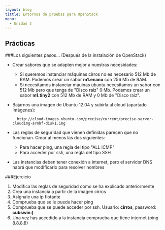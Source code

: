 ```yaml
---
layout: blog
tittle: Entornos de pruebas para OpenStack
menu:
  - Unidad 3
---
```

## Prácticas

###Los siguientes pasos... (Después de la instalación de OpenStack)

* Crear sabores que se adapten mejor a nuestras necesidades:
    * Si queremos instanciar máquinas cirros no es necesario 512 Mb de RAM. Podemos crear un sabor **m1.enano** con 256 Mb de RAM.
    * Si necesitamos instanciar máuinas ubuntu necesitamos un sabor con 512 Mb pero que tenga de "Disco raiz" 0 Mb. Podemos crear un sabor **m1.tiny2** con 512 Mb de RAM y 0 Mb de "Disco raíz".

* Bajarnos una imagen de Ubuntu 12.04 y subirla al cloud (apartado Imágenes):

        http://cloud-images.ubuntu.com/precise/current/precise-server-cloudimg-armhf-disk1.img

* Las reglas de seguridad que vienen definidas parecen que no funcionan. Crear al menos las dos siguientes:
    * Para hacer ping, una regla del tipo "ALL ICMP"
    * Para acceder por ssh, una regla del tipo SSH
* Las instancias deben tener conexión a internet, pero el servidor DNS habrá que modificarlo para resolver nombres


###Ejercicio

1. Modifica las reglas de seguridad como se ha explicado anteriormente
2. Crea una instancia a partir de la imagen cirros
3. Asígnale una ip flotante
4. Comprueba que se le puede hacer ping
5. Comprueba que se puede acceder por ssh. Usuario: **cirros**, password: **cubswin:)**
6. Una vez has accedido a la instancia comprueba que tiene internet (ping 8.8.8.8)



